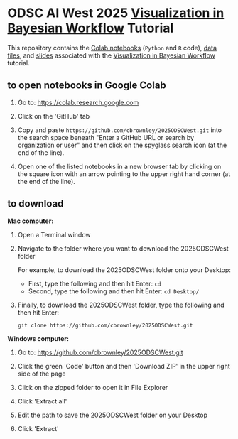 # ODSC AI West 2025 [Visualization in Bayesian Workflow](https://odsc.com/speakers/visualization-in-bayesian-workflow-using-python-or-r/) Tutorial

This repository contains the [Colab notebooks](https://github.com/cbrownley/2025ODSCWest) (`Python` and `R` code), [data files](https://github.com/cbrownley/2025ODSCWest/tree/main/data), and [slides](https://docs.google.com/presentation/d/1d5SojO8neHxhPghSVdaZFcNeaCCkHhWN9I8m4AEFa0w/edit?usp=sharing) associated with the [Visualization in Bayesian Workflow](https://odsc.com/speakers/visualization-in-bayesian-workflow-using-python-or-r/) tutorial.

## to open notebooks in Google Colab

1. Go to: https://colab.research.google.com

2. Click on the 'GitHub' tab

3. Copy and paste `https://github.com/cbrownley/2025ODSCWest.git` into the search space beneath "Enter a GitHub URL or search by organization or user" and then click on the spyglass search icon (at the end of the line).

4. Open one of the listed notebooks in a new browser tab by clicking on the square icon with an arrow pointing to the upper right hand corner (at the end of the line).


## to download

**Mac computer:**

1. Open a Terminal window

2. Navigate to the folder where you want to download the 2025ODSCWest folder

    For example, to download the 2025ODSCWest folder onto your Desktop:
    - First, type the following and then hit Enter: `cd`
    - Second, type the following and then hit Enter: `cd Desktop/`

3. Finally, to download the 2025ODSCWest folder, type the following and then hit Enter:

    `git clone https://github.com/cbrownley/2025ODSCWest.git`


**Windows computer:**

1. Go to: https://github.com/cbrownley/2025ODSCWest.git

2. Click the green 'Code' button and then 'Download ZIP' in the upper right side of the page

3. Click on the zipped folder to open it in File Explorer

4. Click 'Extract all'

5. Edit the path to save the 2025ODSCWest folder on your Desktop

6. Click 'Extract'
